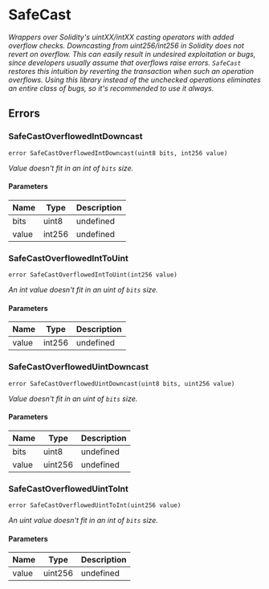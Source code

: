 # SafeCast







*Wrappers over Solidity&#39;s uintXX/intXX casting operators with added overflow checks. Downcasting from uint256/int256 in Solidity does not revert on overflow. This can easily result in undesired exploitation or bugs, since developers usually assume that overflows raise errors. `SafeCast` restores this intuition by reverting the transaction when such an operation overflows. Using this library instead of the unchecked operations eliminates an entire class of bugs, so it&#39;s recommended to use it always.*



## Errors

### SafeCastOverflowedIntDowncast

```solidity
error SafeCastOverflowedIntDowncast(uint8 bits, int256 value)
```



*Value doesn&#39;t fit in an int of `bits` size.*

#### Parameters

| Name | Type | Description |
|---|---|---|
| bits | uint8 | undefined |
| value | int256 | undefined |

### SafeCastOverflowedIntToUint

```solidity
error SafeCastOverflowedIntToUint(int256 value)
```



*An int value doesn&#39;t fit in an uint of `bits` size.*

#### Parameters

| Name | Type | Description |
|---|---|---|
| value | int256 | undefined |

### SafeCastOverflowedUintDowncast

```solidity
error SafeCastOverflowedUintDowncast(uint8 bits, uint256 value)
```



*Value doesn&#39;t fit in an uint of `bits` size.*

#### Parameters

| Name | Type | Description |
|---|---|---|
| bits | uint8 | undefined |
| value | uint256 | undefined |

### SafeCastOverflowedUintToInt

```solidity
error SafeCastOverflowedUintToInt(uint256 value)
```



*An uint value doesn&#39;t fit in an int of `bits` size.*

#### Parameters

| Name | Type | Description |
|---|---|---|
| value | uint256 | undefined |


